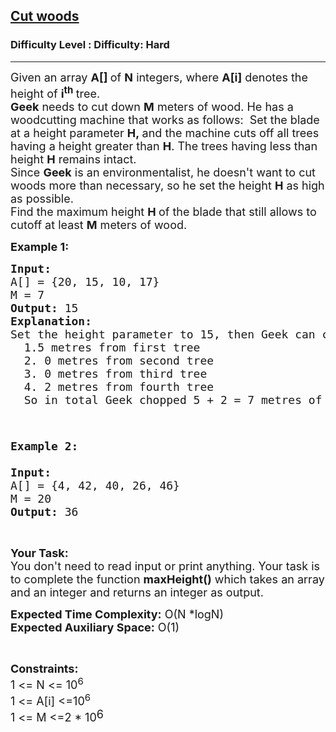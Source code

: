 <h2><a href="https://www.geeksforgeeks.org/problems/cut-woods/1?page=7&difficulty=Hard&status=unsolved&sortBy=accuracy">Cut woods</a></h2><h3>Difficulty Level : Difficulty: Hard</h3><hr><div class="problems_problem_content__Xm_eO"><p><span style="font-size: 18px;">Given an array&nbsp;<strong>A[]&nbsp;</strong>of&nbsp;<strong>N</strong>&nbsp;integers, where&nbsp;<strong>A[i]</strong>&nbsp;denotes the height of&nbsp;<strong>i<sup>th</sup>&nbsp;</strong>tree.&nbsp;<br><strong>Geek</strong>&nbsp;needs to cut down&nbsp;<strong>M</strong>&nbsp;meters of wood. He has a woodcutting machine that works as follows:&nbsp; Set the blade at a height parameter&nbsp;<strong>H,&nbsp;</strong>and the machine cuts off all trees having a height greater than&nbsp;<strong>H</strong>. The trees having less than height&nbsp;<strong>H</strong>&nbsp;remains intact.<br>Since <strong>Geek</strong>&nbsp;is an environmentalist, he doesn't want to cut woods more than necessary, so he set the height&nbsp;<strong>H</strong>&nbsp;as high as possible.<br>Find the maximum height <strong>H&nbsp;</strong>of the blade that still allows to cutoff at least <strong>M</strong>&nbsp;meters of wood.</span></p>
<p><span style="font-size: 18px;"><strong>Example 1:</strong></span></p>
<pre><span style="font-size: 18px;"><strong>Input:</strong>
A[] = {20, 15, 10, 17}
M = 7
<strong>Output: </strong>15
<strong>Explanation:</strong> 
Set the height parameter to 15, then Geek can chop:
  1.5 metres from first tree
  2. 0 metres from second tree
  3. 0 metres from third tree
  4. 2 metres from fourth tree
  So in total Geek chopped 5 + 2 = 7 metres of wood.

</span></pre>
<pre><span style="font-size: 18px;"><strong>Example 2:

Input:</strong>
A[] = {4, 42, 40, 26, 46}
M = 20
<strong>Output: </strong>36
</span></pre>
<p>&nbsp;</p>
<p><span style="font-size: 18px;"><strong>Your Task:&nbsp;&nbsp;</strong><br>You don't need to read input or print anything. Your task is to complete the function <strong>maxHeight</strong><strong>()</strong>&nbsp;which takes an array and an integer and returns an integer as output.</span></p>
<p><span style="font-size: 18px;"><strong>Expected Time Complexity:</strong> O(N *logN)<br><strong>Expected Auxiliary Space:</strong> O(1)</span></p>
<p>&nbsp;</p>
<p><span style="font-size: 18px;"><strong>Constraints:</strong><br>1 &lt;= N&nbsp;&lt;= 10<sup>6</sup><br>1 &lt;= A[i]&nbsp;&lt;=10<sup>6</sup><br>1 &lt;= M &lt;=2 * 10</span><sup><span style="font-size: 18px;">6</span></sup></p></div>